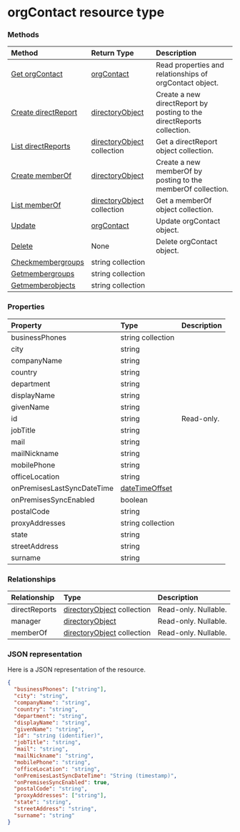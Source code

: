 # orgContact resource type




### Methods

| Method		   | Return Type	|Description|
|:---------------|:--------|:----------|
|[Get orgContact](../api/orgcontact_get.md) | [orgContact](orgcontact.md) |Read properties and relationships of orgContact object.|
|[Create directReport](../api/orgcontact_post_directreports.md) |[directoryObject](directoryobject.md)| Create a new directReport by posting to the directReports collection.|
|[List directReports](../api/orgcontact_list_directreports.md) |[directoryObject](directoryobject.md) collection| Get a directReport object collection.|
|[Create memberOf](../api/orgcontact_post_memberof.md) |[directoryObject](directoryobject.md)| Create a new memberOf by posting to the memberOf collection.|
|[List memberOf](../api/orgcontact_list_memberof.md) |[directoryObject](directoryobject.md) collection| Get a memberOf object collection.|
|[Update](../api/orgcontact_update.md) | [orgContact](orgcontact.md)	|Update orgContact object. |
|[Delete](../api/orgcontact_delete.md) | None |Delete orgContact object. |
|[Checkmembergroups](../api/orgcontact_checkmembergroups.md)|string collection||
|[Getmembergroups](../api/orgcontact_getmembergroups.md)|string collection||
|[Getmemberobjects](../api/orgcontact_getmemberobjects.md)|string collection||

### Properties
| Property	   | Type	|Description|
|:---------------|:--------|:----------|
|businessPhones|string collection||
|city|string||
|companyName|string||
|country|string||
|department|string||
|displayName|string||
|givenName|string||
|id|string| Read-only.|
|jobTitle|string||
|mail|string||
|mailNickname|string||
|mobilePhone|string||
|officeLocation|string||
|onPremisesLastSyncDateTime|[dateTimeOffset](datetimeoffset.md)||
|onPremisesSyncEnabled|boolean||
|postalCode|string||
|proxyAddresses|string collection||
|state|string||
|streetAddress|string||
|surname|string||

### Relationships
| Relationship | Type	|Description|
|:---------------|:--------|:----------|
|directReports|[directoryObject](directoryobject.md) collection| Read-only. Nullable.|
|manager|[directoryObject](directoryobject.md)| Read-only. Nullable.|
|memberOf|[directoryObject](directoryobject.md) collection| Read-only. Nullable.|

### JSON representation

Here is a JSON representation of the resource.

<!-- {
  "blockType": "resource",
  "optionalProperties": [

  ],
  "@odata.type": "microsoft.graph.orgcontact"
}-->

```json
{
  "businessPhones": ["string"],
  "city": "string",
  "companyName": "string",
  "country": "string",
  "department": "string",
  "displayName": "string",
  "givenName": "string",
  "id": "string (identifier)",
  "jobTitle": "string",
  "mail": "string",
  "mailNickname": "string",
  "mobilePhone": "string",
  "officeLocation": "string",
  "onPremisesLastSyncDateTime": "String (timestamp)",
  "onPremisesSyncEnabled": true,
  "postalCode": "string",
  "proxyAddresses": ["string"],
  "state": "string",
  "streetAddress": "string",
  "surname": "string"
}

```

<!-- uuid: 8fcb5dbc-d5aa-4681-8e31-b001d5168d79
2015-10-25 14:57:30 UTC -->
<!-- {
  "type": "#page.annotation",
  "description": "orgContact resource",
  "keywords": "",
  "section": "documentation",
  "tocPath": ""
}-->